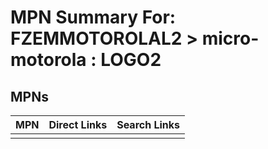 



# MPN Summary For: FZEMMOTOROLAL2 > micro-motorola : LOGO2

## MPNs
  

|MPN|Direct Links|Search Links|
| :--- | :--- | :--- |
||||
